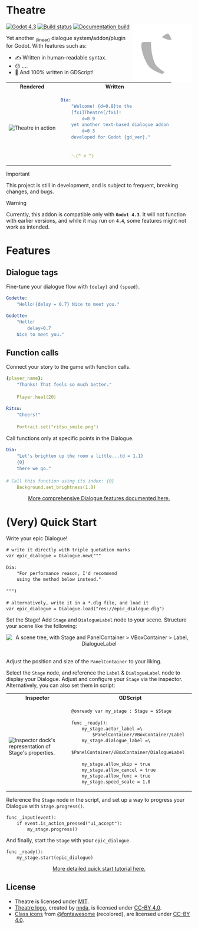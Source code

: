 <h1>Theatre</h1>

<img src="/addons/Theatre/assets/icons/Theatre.svg" alt="Theatre logo" height="160" align="right">

<a href="https://godotengine.org/" target="_blank"><img src="https://img.shields.io/badge/4.3-white?style=flat-square&logo=godotengine&logoColor=white&label=Godot&labelColor=%232e5f84&color=white" alt="Godot 4.3" height="20"></a>
<a href="https://github.com/nndda/Theatre/actions/workflows/dialogue-test.yml" target="_blank"><img src="https://img.shields.io/github/actions/workflow/status/nndda/Theatre/dialogue-test.yml?branch=main&event=push&style=flat-square&logo=github&label=Parser%20build&labelColor=%23282e33&color=%2329aa46" alt="Build status" height="20"></a>
<a href="https://nndda.github.io/Theatre/" target="_blank"><img src="https://img.shields.io/github/actions/workflow/status/nndda/Theatre/docs_build.yaml?branch=docs&event=push&style=flat-square&logo=github&label=Docs%20build&labelColor=%23282e33&color=%2329aa46" alt="Documentation build" height="20"></a>

Yet another <sub>(linear)</sub> dialogue system<b>/</b>addon<b>/</b>plugin for Godot. With features such as:

- ✍️ Written in human-readable syntax.
- 😐 ....
- 📝 And 100% written in GDScript!

<table align="center">
<tr align="center">
<td>
    <b> Rendered </b>
</td>
<td>
    <b> Written </b>
</td>
</tr>
<tr>
<td>

<img src="https://github.com/user-attachments/assets/5bbefeed-61bb-4b9d-89a0-69d8300a3c08" alt="Theatre in action" width="368">

</td>
<td>

```yaml
Dia:
    "Welcome! {d=0.8}to the
    [fx1]Theatre[/fx1]!
        d=0.9
    yet another text-based dialogue addon
        d=0.3
    developed for Godot {gd_ver}."


    ＼(^ ▽ ^)
```

</td>
</tr>
</table>

> [!IMPORTANT]
> This project is still in development, and is subject to frequent, breaking changes, and bugs.

> [!WARNING]
> Currently, this addon is compatible only with **`Godot 4.3`**. It will not function with earlier versions, and while it may run on **`4.4`**, some features might not work as intended.

# Features

## Dialogue tags

Fine-tune your dialogue flow with `{delay}` and `{speed}`.
```yaml
Godette:
    "Hello!{delay = 0.7} Nice to meet you."
```
```yaml
Godette:
    "Hello!
        delay=0.7
    Nice to meet you."
```

## Function calls

Connect your story to the game with function calls.
```yaml
{player_name}:
    "Thanks! That feels so much better."

    Player.heal(20)
```
```yaml
Ritsu:
    "Cheers!"

    Portrait.set("ritsu_smile.png")
```

Call functions only at specific points in the Dialogue.
```yaml
Dia:
    "Let's brighten up the room a little...{d = 1.1}
    {0}
    there we go."

# Call this function using its index: {0}
    Background.set_brightness(1.0)
```

<p align="center">
<a href="https://nndda.github.io/Theatre/class/dialogue/syntax/" target="_blank">More comprehensive Dialogue features documented here.</a>
</p>

# (Very) Quick Start

Write your epic Dialogue!
```gdscript
# write it directly with triple quotation marks
var epic_dialogue = Dialogue.new("""

Dia:
    "For performance reason, I'd recommend
    using the method below instead."

""")

# alternatively, write it in a *.dlg file, and load it
var epic_dialogue = Dialogue.load("res://epic_dialogue.dlg")
```

Set the Stage! Add `Stage` and `DialogueLabel` node to your scene. Structure your scene like the following:

<div align="center">
<img src="https://github.com/user-attachments/assets/05e5e3ba-adfb-4208-81bc-adbbf6b6c571" alt="A scene tree, with Stage and PanelContainer > VBoxContainer > Label, DialogueLabel" width="207" height="302">
</div>

<br>

Adjust the position and size of the `PanelContainer` to your liking.

Select the `Stage` node, and reference the `Label` & `DialogueLabel` node to display your Dialogue. Adjust and configure your `Stage` via the inspector. Alternatively, you can also set them in script:

<table align="center">
<tr align="center">
<td>
    <b> Inspector </b>
</td>
<td>
    <b> GDScript </b>
</td>
</tr>

<tr>
<td>

<img src="https://github.com/nndda/Theatre/assets/96333146/69d7b946-2444-4247-8cdf-394332466c99" alt="Inspector dock's representation of Stage's properties." width="261" height="235">

</td>
<td>

```gdscript
@onready var my_stage : Stage = $Stage

func _ready():
    my_stage.actor_label =\
        $PanelContainer/VBoxContainer/Label
    my_stage.dialogue_label =\
        $PanelContainer/VBoxContainer/DialogueLabel

    my_stage.allow_skip = true
    my_stage.allow_cancel = true
    my_stage.allow_func = true
    my_stage.speed_scale = 1.0
```

</td>
</tr>

</table>

Reference the `Stage` node in the script, and set up a way to progress your Dialogue with `Stage.progress()`.

```gdscript
func _input(event):
    if event.is_action_pressed("ui_accept"):
        my_stage.progress()
```

And finally, start the `Stage` with your `epic_dialogue`.

```gdscript
func _ready():
    my_stage.start(epic_dialogue)
```

<p align="center">
<a href="https://nndda.github.io/Theatre/quickstart/" target="_blank">More detailed quick start tutorial here.</a>
</p>

## License

- Theatre is licensed under [MIT](LICENSE).
- [Theatre logo](/addons/Theatre/assets/icons/Theatre.svg), created by [nnda](https://github.com/nndda), is licensed under [CC-BY 4.0](https://creativecommons.org/licenses/by/4.0/).
- [Class icons](addons/Theatre/assets/icons/classes) from [@fontawesome](https://fontawesome.com) (recolored), are licensed under [CC-BY 4.0](https://creativecommons.org/licenses/by/4.0/).
